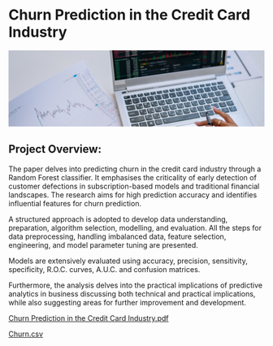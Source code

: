 # Churn Prediction in the Credit Card Industry
![Churn Prediction](Images/Churn.jpg)

## Project Overview:
The paper delves into predicting churn in the credit card industry through a Random Forest classifier. It emphasises the criticality of early detection of customer defections in subscription-based models and traditional financial landscapes. The research aims for high prediction accuracy and identifies influential features for churn prediction.

A structured approach is adopted to develop data understanding, preparation, algorithm selection, modelling, and evaluation. All the steps for data preprocessing, handling imbalanced data, feature selection, engineering, and model parameter tuning are presented.

Models are extensively evaluated using accuracy, precision, sensitivity, specificity, R.O.C. curves, A.U.C. and confusion matrices.

Furthermore, the analysis delves into the practical implications of predictive analytics in business discussing both technical and practical implications, while also suggesting areas for further improvement and development.

[Churn Prediction in the Credit Card Industry.pdf](https://github.com/justgrossi/Portfolio/blob/main/2.Churn_Prediction/Churn_Prediction_in_the_Credit_Card_Industry.pdf)

[Churn.csv](https://github.com/justgrossi/Portfolio/blob/main/2.Churn_Prediction/churn.csv)